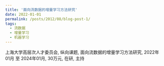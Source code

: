 ```yaml
---
title: '面向流数据的增量学习方法研究'
date: 2022-01-01
permalink: /posts/2012/08/blog-post-1/
tags:
  - 流数据
  - 增量学习
  - 机器学习
---
```


上海大学高层次人才委员会, 纵向课题, 面向流数据的增量学习方法研究, 2022年01月 至 2024年01月, 30万元, 在研, 主持
